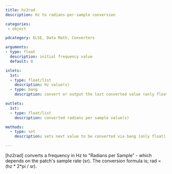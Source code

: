 ```yaml
---
title: hz2rad
description: Hz to radians-per-sample conversion

categories:
 - object

pdcategory: ELSE, Data Math, Converters

arguments:
- type: float
  description: initial frequency value
  default: 0

inlets:
  1st:
  - type: float/list
    description: Hz value(s)
  - type: bang
    description: convert or output the last converted value (only float)

outlets:
  1st:
  - type: float/list
    description: converted radians per sample value(s)

methods:
  - type: set
    description: sets next value to be converted via bang (only float)

---
```


[hz2rad] converts a frequency in Hz to "Radians per Sample" - which depends on the patch's sample rate (sr). The conversion formula is;
rad = (hz * 2*pi / sr).

